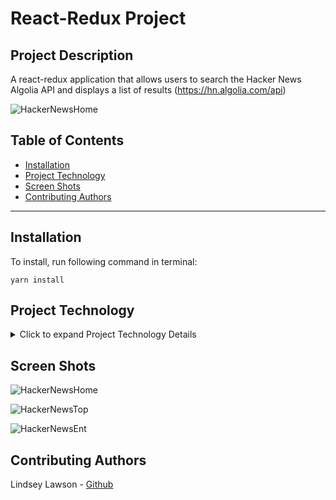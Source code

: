 # React-Redux Project

## Project Description


A react-redux application that allows users to search the Hacker News Algolia API and displays a list of results (https://hn.algolia.com/api)

![HackerNewsHome](../images/hnHome.png)

## Table of Contents
  * [Installation](#installation)
  * [Project Technology](#project-technology)
  * [Screen Shots](#screen-shots)
  * [Contributing Authors](#contributing-authors)

----
## Installation
To install, run following command in terminal:
```
yarn install
```

## Project Technology
<details>
    <summary markdown="span">Click to expand Project Technology Details</summary>

Languages
- HTML
- CSS
- Javascript


Libraries
- [React](jhttps://reactjs.org/)
- [React-Redux](https://react-redux.js.org/)
- [Redux.js](https://redux.js.org/)
- [Redux DevTools Extension](https://www.npmjs.com/package/redux-devtools-extension)
- [Redux-Thunk](https://www.npmjs.com/package/redux-thunk)
- [React-Router-Dom](https://reactrouter.com/web/guides/quick-start)
- [Node-Sass](https://sass-lang.com/)


CSS Framework
- [Bulma](https://bulma.io/)



</details>

## Screen Shots
![HackerNewsHome](../images/hnHome.png)


![HackerNewsTop](../images/hnTop.png)


![HackerNewsEnt](../images/hnEnt.png)


## Contributing Authors
Lindsey Lawson - [Github](https://github.com/lynseahoss)


